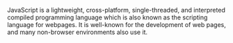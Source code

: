 JavaScript is a lightweight, cross-platform, single-threaded, and interpreted compiled programming language which is also known as the scripting language for webpages.
It is well-known for the development of web pages, and many non-browser environments also use it.
